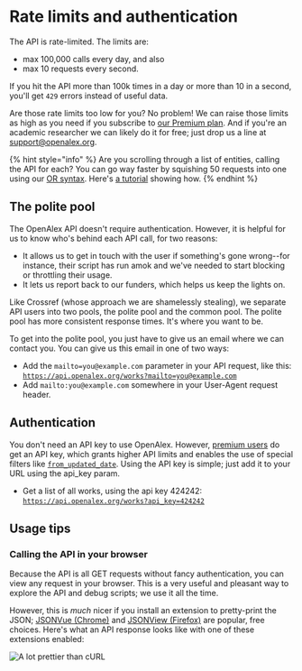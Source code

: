 # Rate limits and authentication

The API is rate-limited. The limits are:

* max 100,000 calls every day, and also
* max 10 requests every second.

If you hit the API more than 100k times in a day or more than 10 in a second, you'll get `429` errors instead of useful data.

Are those rate limits too low for you? No problem! We can raise those limits as high as you need if you subscribe to [our Premium plan](https://openalex.org/pricing). And if you're an academic researcher we can likely do it for free; just drop us a line at [support@openalex.org](mailto:support@openalex.org).

{% hint style="info" %}
Are you scrolling through a list of entities, calling the API for each? You can go way faster by squishing 50 requests into one using our [OR syntax](get-lists-of-entities/filter-entity-lists.md#addition-or). Here's [a tutorial](https://blog.ourresearch.org/fetch-multiple-dois-in-one-openalex-api-request/) showing how.
{% endhint %}

## The polite pool

The OpenAlex API doesn't require authentication. However, it is helpful for us to know who's behind each API call, for two reasons:

* It allows us to get in touch with the user if something's gone wrong--for instance, their script has run amok and we've needed to start blocking or throttling their usage.
* It lets us report back to our funders, which helps us keep the lights on.

Like Crossref (whose approach we are shamelessly stealing), we separate API users into two pools, the polite pool and the common pool. The polite pool has more consistent response times. It's where you want to be.

To get into the polite pool, you just have to give us an email where we can contact you. You can give us this email in one of two ways:

* Add the `mailto=you@example.com` parameter in your API request, like this: [`https://api.openalex.org/works?mailto=you@example.com`](https://api.openalex.org/works?mailto=you@example.com)
* Add `mailto:you@example.com` somewhere in your User-Agent request header.

## Authentication

You don't need an API key to use OpenAlex. However, [premium users](https://help.openalex.org/hc/en-us/articles/24397762024087-Pricing) do get an API key, which grants higher API limits and enables the use of special filters like [`from_updated_date`](../api-entities/works/filter-works.md#from_updated_date). Using the API key is simple; just add it to your URL using the api\_key param.

* Get a list of all works, using the api key 424242:\
  [`https://api.openalex.org/works?api_key=424242`](https://api.openalex.org/works?api_key=424242)



## Usage tips

### Calling the API in your browser

Because the API is all GET requests without fancy authentication, you can view any request in your browser. This is a very useful and pleasant way to explore the API and debug scripts; we use it all the time.

However, this is _much_ nicer if you install an extension to pretty-print the JSON; [JSONVue (Chrome)](https://chrome.google.com/webstore/detail/jsonvue/chklaanhfefbnpoihckbnefhakgolnmc) and [JSONView (Firefox)](https://addons.mozilla.org/en-US/firefox/addon/jsonview) are popular, free choices. Here's what an API response looks like with one of these extensions enabled:

![A lot prettier than cURL](https://i.imgur.com/E7mNLph.png)
